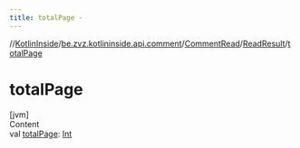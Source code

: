 ```yaml
---
title: totalPage -
---
```

//[KotlinInside](../../../index.md)/[be.zvz.kotlininside.api.comment](../../index.md)/[CommentRead](../index.md)/[ReadResult](index.md)/[totalPage](total-page.md)



# totalPage  
[jvm]  
Content  
val [totalPage](total-page.md): [Int](https://kotlinlang.org/api/latest/jvm/stdlib/kotlin/-int/index.html)  



